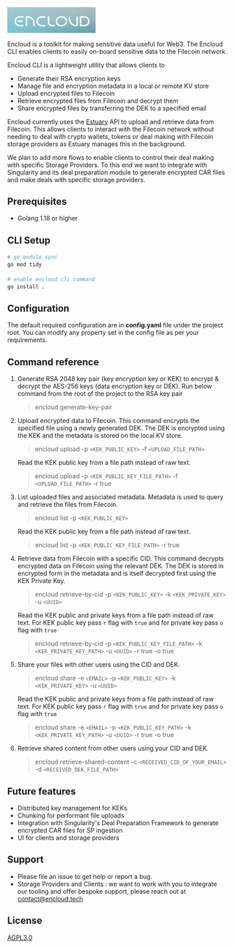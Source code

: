 <img src=".github/EncloudLogoSmall.png" alt="180Protocol Logo" width="40%"/>

Encloud is a toolkit for making sensitive data useful for Web3. The Encloud CLI enables clients to easily on-board 
sensitive data to the Filecoin network. 

Encloud CLI is a lightweight utility that allows clients to 

- Generate their RSA encryption keys
- Manage file and encryption metadata in a local or remote KV store
- Upload encrypted files to Filecoin
- Retrieve encrypted files from Filecoin and decrypt them
- Share encrypted files by transferring the DEK to a specified email

Encloud currently uses the [Estuary](https://estuary.tech/) API to upload and retrieve data from Filecoin. This allows clients to interact with the 
Filecoin network without needing to deal with crypto wallets, tokens or deal making with Filecoin storage providers as 
Estuary manages this in the background.

We plan to add more flows to enable clients to control their deal making with specific Storage Providers.
To this end we want to integrate with Singularity and its deal preparation module to  generate encrypted CAR files and make deals
with specific storage providers.

## Prerequisites
- Golang 1.18 or higher

## CLI Setup
 
 ```bash
# go module sync
go mod tidy

# enable encloud cli command
go install .
```
## Configuration
The default required configuration are in **config.yaml** file under the project root. You can modify any property set in the config file as per your requirements.

## Command reference
1) Generate RSA 2048 key pair (key encryption key or KEK) to encrypt & decrypt the AES-256 keys (data encryption key or DEK). Run below command from the root of the project to the RSA key pair
    > encloud generate-key-pair

2) Upload encrypted data to Filecoin. This command encrypts the specified file using a newly generated DEK. The DEK is encrypted using the KEK and the metadata is stored on the local KV store. 

    > encloud upload -p `<KEK_PUBLIC_KEY>` -f `<UPLOAD_FILE_PATH>` 

    Read the KEK public key from a file path instead of raw text.

    > encloud upload -p `<KEK_PUBLIC_KEY_FILE_PATH>` -f `<UPLOAD_FILE_PATH>` -r true
3) List uploaded files and associated metadata. Metadata is used to query and retrieve the files from Filecoin. 

    > encloud list -p `<KEK_PUBLIC_KEY>`

   Read the KEK public key from a file path instead of raw text.

    > encloud list -p `<KEK_PUBLIC_KEY_FILE_PATH>` -r true
4) Retrieve data from Filecoin with a specific CID. This command decrypts encrypted data on Filecoin using the relevant DEK. The DEK is stored in encrypted form in the metadata and is itself decrypted first using the KEK Private Key. 

    > encloud retrieve-by-cid -p `<KEK_PUBLIC_KEY>` -k `<KEK_PRIVATE_KEY>` -u `<UUID>`

   Read the KEK public and private keys from a file path instead of raw text. For KEK public key pass `r` flag with `true` and for private key pass `o` flag with `true`

    > encloud retrieve-by-cid -p `<KEK_PUBLIC_KEY_FILE_PATH>` -k `<KEK_PRIVATE_KEY_PATH>` -u `<UUID>` -r true -o true
   
1) Share your files with other users using the CID and DEK.

    > encloud share -e `<EMAIL>` -p `<KEK_PUBLIC_KEY>` -k `<KEK_PRIVATE_KEY>` -u `<UUID>`

   Read the KEK public and private keys from a file path instead of raw text. For KEK public key pass `r` flag with `true` and for private key pass `o` flag with `true`

    > encloud share -e `<EMAIL>` -p `<KEK_PUBLIC_KEY_PATH>` -k `<KEK_PRIVATE_KEY_PATH>` -u `<UUID>` -r true -o true

2) Retrieve shared content from other users using your CID and DEK.

    > encloud retrieve-shared-content -c `<RECEIVED_CID_OF_YOUR_EMAIL>` -d `<RECEIVED_DEK_FILE_PATH>`


## Future features
- Distributed key management for KEKs 
- Chunking for performant file uploads 
- Integration with Singularity's Deal Preparation Framework to generate encrypted CAR files for SP ingestion
- UI for clients and storage providers

## Support

* Please file an issue to get help or report a bug.
* Storage Providers and Clients : we want to work with you to integrate our tooling and offer bespoke support, please reach
out at [contact@encloud.tech](mailto:contact@encloud.tech)

## License 
[AGPL3.0](https://github.com/encloud-tech/encloud/blob/main/LICENSE)
